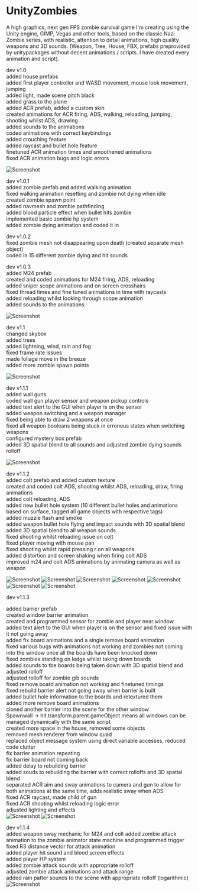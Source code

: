 # UnityZombies

A high graphics, next gen FPS zombie survival game I'm creating using the Unity engine, GIMP, Vegas and other tools, based on the classic Nazi Zombie series, with realistic, attention to detail animations, high quality weapons and 3D sounds. (Weapon, Tree, House, FBX, prefabs preprovided by unitypackages without decent animations / scripts. I have created every animation and script).

dev v1.0  
added house prefabs   
added first player controller and WASD movement, mouse look movement, jumping  
added light, made scene pitch black  
added grass to the plane  
added ACR prefab, added a custom skin  
created animations for ACR firing, ADS, walking, reloading, jumping, shooting whilst ADS, drawing  
added sounds to the animations  
coded animations with correct keybindings  
added crouching feature  
added raycast and bullet hole feature  
finetuned ACR animation times and smoothened animations  
fixed ACR animation bugs and logic errors  

![Screenshot](images/img1.jpg)
  
dev v1.0.1  
added zombie prefab and added walking animation  
fixed walking animation resetting and zombie not dying when idle  
created zombie spawn point  
added navmesh and zombie pathfinding  
added blood particle effect when bullet hits zombie  
implemented basic zombie hp system  
added zombie dying animation and coded it in  
  
dev v1.0.2  
fixed zombie mesh not disappearing upon death (created separate mesh object)  
coded in 15 different zombie dying and hit sounds  
  
dev v1.0.3  
added M24 prefab  
created and coded animations for M24 firing, ADS, reloading  
added sniper scope animations and on screen crosshairs  
fixed thread times and fine tuned animations in time with raycasts  
added reloading whilst looking through scope animation  
added sounds to the animations  

![Screenshot](images/img2.jpg)
  
dev v1.1  
changed skybox  
added trees  
added lightning, wind, rain and fog  
fixed frame rate issues  
made foliage move in the breeze  
added more zombie spawn points  

![Screenshot](images/img16.jpg)
  
dev v1.1.1  
added wall guns  
coded wall gun player sensor and weapon pickup controls  
added text alert to the GUI when player is on the sensor  
added weapon switching and a weapon manager  
fixed being able to draw 2 weapons at once  
fixed all weapon booleans being stuck in erroneus states when switching weapons  
configured mystery box prefab  
added 3D spatial blend to all sounds and adjusted zombie dying sounds rolloff  

![Screenshot](images/img6.jpg)
  
dev v1.1.2  
added colt prefab and added custom texture  
created and coded colt ADS, shooting whilst ADS, reloading, draw, firing animations  
added colt reloading, ADS  
added new bullet hole system (10 different bullet holes and animations based on surface, tagged all game objects with respective tags)  
added muzzle flash and smoke  
added weapon bullet hole flying and impact sounds with 3D spatial blend  
added 3D spatial  blend to all weapon sounds  
fixed shooting whilst reloading issue on colt  
fixed player moving with mouse pan  
fixed shooting whilst rapid pressing r on all weapons  
added distortion and screen shaking when firing colt ADS  
improved m24 and colt ADS animations by animating camera as well as weapon  

![Screenshot](images/img4.jpg)
![Screenshot](images/img7.jpg)
![Screenshot](images/img8.jpg)
![Screenshot](images/img5.jpg)
![Screenshot](images/img9.jpg)
![Screenshot](images/img10.jpg)
![Screenshot](images/img15.jpg)
  
dev v1.1.3  
  
added barrier prefab  
created window barrier animation  
created and programmed sensor for zombie and player near window  
added text alert to the GUI when player is on the sensor and fixed issue with it not going away  
added fix board animations and a single remove board animation  
fixed various bugs with animations not working and zombies not coming into the window once all the boards have been knocked down  
fixed zombies standing on ledge whilst taking down boards  
added sounds to tbe boards being taken down with 3D spatial blend and adjusted rolloff  
adjusted rolloff for zombie gib sounds  
fixed remove board animation not working and finetuned timings  
fixed rebuild barrier alert not going away when barrier is built  
added bullet hole information to the boards and retextured them  
added more remove board animations  
cloned another barrier into the scene for the other window  
Spawnwall -> hit.transform.parent.gameObject means all windows can be managed dynamically with the same script  
created more space in the house, removed some objects  
removed mesh renderer from window quad  
replaced object message system using direct variable accesses, reduced code clutter  
fix barrier animation repeating  
fix barrier board not coming back  
added delay to rebuilding barrier  
added souds to rebuilding the barrier with correct rolloffs and 3D spatial blend  
separated ACR aim and sway animations to camera and gun to allow for both animations at the same time, adds realistic sway when ADS  
fixed ACR raycast, made child of gun  
fixed ACR shooting whilst reloading logic error  
adjusted lighting and effects  
![Screenshot](images/img17.jpg)
![Screenshot](images/img18.jpg)
  
dev v1.1.4  
added weapon sway mechanic for M24 and colt 
added zombie attack animation to the zombie animator state machine and programmed trigger  
fixed R3 distance vector for attack animation  
added player hit sound and blood screen effects  
added player HP system  
added zombie attack sounds with appropriate rolloff  
adjusted zombie attack animations and attack range  
added rain patter sounds to the scene with appropriate rolloff (logarithmic)  
![Screenshot](images/img19.jpg)
